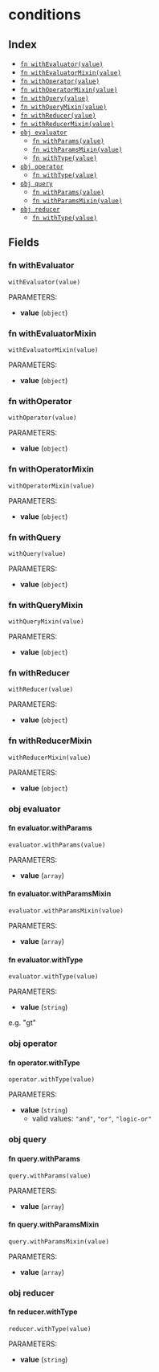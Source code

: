 # conditions



## Index

* [`fn withEvaluator(value)`](#fn-withevaluator)
* [`fn withEvaluatorMixin(value)`](#fn-withevaluatormixin)
* [`fn withOperator(value)`](#fn-withoperator)
* [`fn withOperatorMixin(value)`](#fn-withoperatormixin)
* [`fn withQuery(value)`](#fn-withquery)
* [`fn withQueryMixin(value)`](#fn-withquerymixin)
* [`fn withReducer(value)`](#fn-withreducer)
* [`fn withReducerMixin(value)`](#fn-withreducermixin)
* [`obj evaluator`](#obj-evaluator)
  * [`fn withParams(value)`](#fn-evaluatorwithparams)
  * [`fn withParamsMixin(value)`](#fn-evaluatorwithparamsmixin)
  * [`fn withType(value)`](#fn-evaluatorwithtype)
* [`obj operator`](#obj-operator)
  * [`fn withType(value)`](#fn-operatorwithtype)
* [`obj query`](#obj-query)
  * [`fn withParams(value)`](#fn-querywithparams)
  * [`fn withParamsMixin(value)`](#fn-querywithparamsmixin)
* [`obj reducer`](#obj-reducer)
  * [`fn withType(value)`](#fn-reducerwithtype)

## Fields

### fn withEvaluator

```jsonnet
withEvaluator(value)
```

PARAMETERS:

* **value** (`object`)


### fn withEvaluatorMixin

```jsonnet
withEvaluatorMixin(value)
```

PARAMETERS:

* **value** (`object`)


### fn withOperator

```jsonnet
withOperator(value)
```

PARAMETERS:

* **value** (`object`)


### fn withOperatorMixin

```jsonnet
withOperatorMixin(value)
```

PARAMETERS:

* **value** (`object`)


### fn withQuery

```jsonnet
withQuery(value)
```

PARAMETERS:

* **value** (`object`)


### fn withQueryMixin

```jsonnet
withQueryMixin(value)
```

PARAMETERS:

* **value** (`object`)


### fn withReducer

```jsonnet
withReducer(value)
```

PARAMETERS:

* **value** (`object`)


### fn withReducerMixin

```jsonnet
withReducerMixin(value)
```

PARAMETERS:

* **value** (`object`)


### obj evaluator


#### fn evaluator.withParams

```jsonnet
evaluator.withParams(value)
```

PARAMETERS:

* **value** (`array`)


#### fn evaluator.withParamsMixin

```jsonnet
evaluator.withParamsMixin(value)
```

PARAMETERS:

* **value** (`array`)


#### fn evaluator.withType

```jsonnet
evaluator.withType(value)
```

PARAMETERS:

* **value** (`string`)

e.g. "gt"
### obj operator


#### fn operator.withType

```jsonnet
operator.withType(value)
```

PARAMETERS:

* **value** (`string`)
   - valid values: `"and"`, `"or"`, `"logic-or"`


### obj query


#### fn query.withParams

```jsonnet
query.withParams(value)
```

PARAMETERS:

* **value** (`array`)


#### fn query.withParamsMixin

```jsonnet
query.withParamsMixin(value)
```

PARAMETERS:

* **value** (`array`)


### obj reducer


#### fn reducer.withType

```jsonnet
reducer.withType(value)
```

PARAMETERS:

* **value** (`string`)

